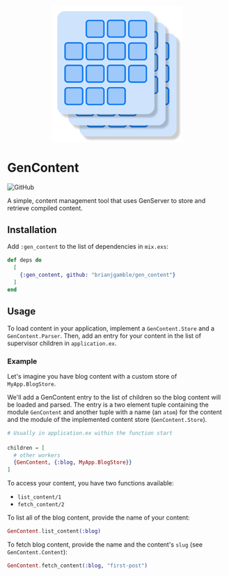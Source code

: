 <p align="center">
  <img width="300" src="gen_content_logo.png" alt="Logo">
</p>

# GenContent
![GitHub](https://img.shields.io/github/license/brianjgamble/gen_content)

A simple, content management tool that uses GenServer to store and retrieve
compiled content.

## Installation

Add `:gen_content` to the list of dependencies in `mix.exs`:

```elixir
def deps do
  [
    {:gen_content, github: "brianjgamble/gen_content"}
  ]
end
```

## Usage

To load content in your application, implement a `GenContent.Store` and a 
`GenContent.Parser`.  Then, add an entry for your content in the list of 
supervisor children in `application.ex`.

### Example

Let's imagine you have blog content with a custom store of `MyApp.BlogStore`.

We'll add a GenContent entry to the list of children so the blog content will 
be loaded and parsed.  The entry is a two element tuple containing the module 
`GenContent` and another tuple with a name (an `atom`) for the content and 
the module of the implemented content store (`GenContent.Store`).

```elixir
# Usually in application.ex within the function start

children = [
  # other workers
  {GenContent, {:blog, MyApp.BlogStore}}
]
```

To access your content, you have two functions available:

- `list_content/1`
- `fetch_content/2`

To list all of the blog content, provide the name of your content: 
```elixir
GenContent.list_content(:blog)
```

To fetch blog content, provide the name and the content's `slug` (see
`GenContent.Content`): 
```elixir
GenContent.fetch_content(:blog, "first-post")
```

